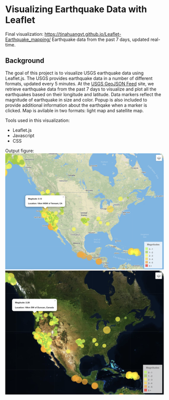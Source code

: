 # Visualizing Earthquake Data with Leaflet

Final visualization: https://tinahuangyt.github.io/Leaflet-Earthquake_mapping/
Earthquake data from the past 7 days, updated real-time. 

## Background

The goal of this project is to visualize USGS earthquake data using Leaflet.js. 
The USGS provides earthquake data in a number of different formats, updated every 5 minutes. At the [USGS GeoJSON Feed](http://earthquake.usgs.gov/earthquakes/feed/v1.0/geojson.php) site, we retrieve earthquake data from the past 7 days to visualize and plot all the earthquakes based on their longitude and latitude. Data markers reflect the magnitude of earthquake in size and color. Popup is also included to provide additional information about the earthqake when a marker is clicked. Map is avilable in two formats: light map and satellite map.

Tools used in this visualization:
* Leaflet.js
* Javascript
* CSS

Output figure:
![output_light](Images/output_light.png)
![output_satellite](Images/output_satellite.png)
